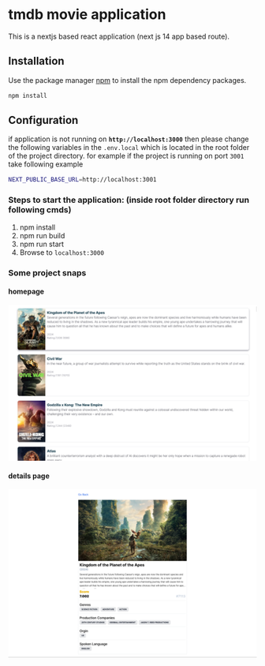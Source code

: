 # tmdb movie application

This is a nextjs based react application (next js 14 app based route).

## Installation

Use the package manager [npm](https://nodejs.org/en/download/package-manager) to install the npm dependency packages.

```bash
npm install
```

## Configuration

if application is not running on **`http://localhost:3000`** then please change the following variables in the `.env.local` which is located in the root folder of the project directory.
for example if the project is running on port `3001` take following example

```bash
NEXT_PUBLIC_BASE_URL=http://localhost:3001
```

### Steps to start the application: (inside root folder directory run following cmds)

1. npm install
2. npm run build
3. npm run start
4. Browse to `localhost:3000`

### Some project snaps

#### homepage

![Home Page](homepage-snap.png?raw=true "home page")

#### details page

![details Page](details-page-snap.png?raw=true "home page")
